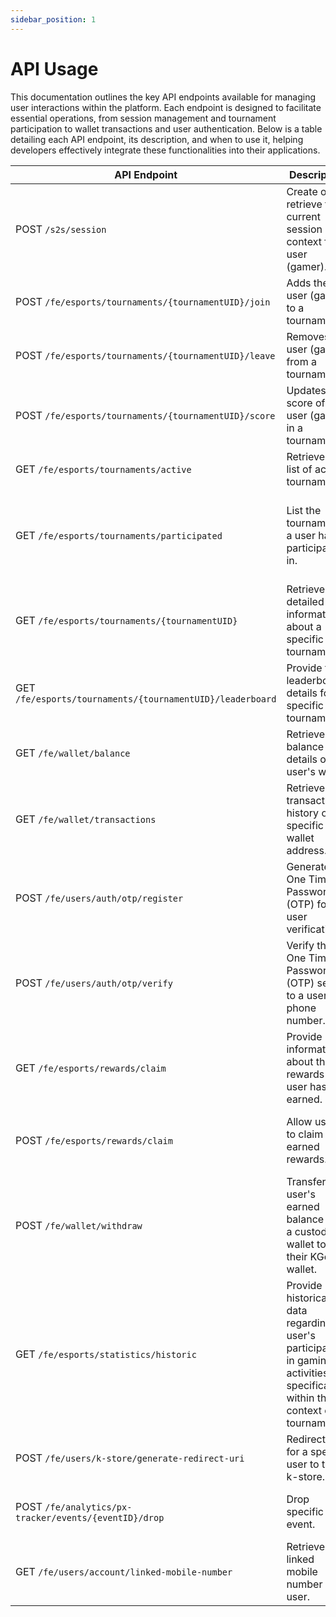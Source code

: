 ```yaml
---
sidebar_position: 1
---
```

# API Usage

This documentation outlines the key API endpoints available for managing user interactions within the platform. Each endpoint is designed to facilitate essential operations, from session management and tournament participation to wallet transactions and user authentication. Below is a table detailing each API endpoint, its description, and when to use it, helping developers effectively integrate these functionalities into their applications.

| API Endpoint | Description | Usage |
|--------------|--------------|-------|
| POST `/s2s/session` | Create or retrieve the current session context for a user (gamer). | When ever user open the app call this api  |
| POST `/fe/esports/tournaments/{tournamentUID}/join` | Adds the user (gamer) to a tournament. | Call this API whenever a user joins the tournament.|
| POST `/fe/esports/tournaments/{tournamentUID}/leave` | Removes the user (gamer) from a tournament. |Call this API whenever a gamer leaves a tournament.|
| POST `/fe/esports/tournaments/{tournamentUID}/score` | Updates the score of the user (gamer) in a tournament. |Call this API whenever a score update occurs.|
| GET `/fe/esports/tournaments/active` | Retrieve a list of active tournaments. |Call this API  to get active tournaments|
| GET `/fe/esports/tournaments/participated` | List the tournaments a user has participated in. | Call this API  to check whether user has participated in any tournament or not|
| GET `/fe/esports/tournaments/{tournamentUID}` | Retrieve detailed information about a specific tournament. | Obtain comprehensive details about a tournament. |
| GET `/fe/esports/tournaments/{tournamentUID}/leaderboard` | Provide the leaderboard details for a specific tournament. | Display player standings and scores within a tournament context. |
| GET `/fe/wallet/balance` | Retrieve the balance details of a user's wallet. | Call this API  to get wallet balance of the user |
| GET `/fe/wallet/transactions` | Retrieve the transaction history of a specific wallet address. |Call this API  to get the transaction history of the wallet of the specific user |
| POST `/fe/users/auth/otp/register` | Generate a One Time Password (OTP) for user verification. | Request an OTP for authentication or user confirmation processes. |
| POST `/fe/users/auth/otp/verify` | Verify the One Time Password (OTP) sent to a user's phone number. | this is used for link custodial wallet to KGeN wallet |
| GET `/fe/esports/rewards/claim` | Provide information about the rewards a user has earned. | this is used to get what are all the unclaimed rewards for the user|
| POST `/fe/esports/rewards/claim` | Allow users to claim their earned rewards. | this will be called when the user is claiming the rewards |
| POST `/fe/wallet/withdraw` | Transfer a user's earned balance from a custodial wallet to their KGeN wallet. | this will be called on withdraw cta |
| GET `/fe/esports/statistics/historic` | Provide historical data regarding a user's participation in gaming activities, specifically within the context of tournaments. | Obtain historical statistics and participation details for a user. |
| POST `/fe/users/k-store/generate-redirect-uri` | Redirect URI for a specific user to the k-store. | Obtain a redirect URI for a specific user to k-store. |
| POST `/fe/analytics/px-tracker/events/{eventID}/drop` | Drop specific event. | Remove the specified event from the events. |
| GET `/fe/users/account/linked-mobile-number` | Retrieve linked mobile number of user. | Retrieves the linked mobile number associated with the user. |